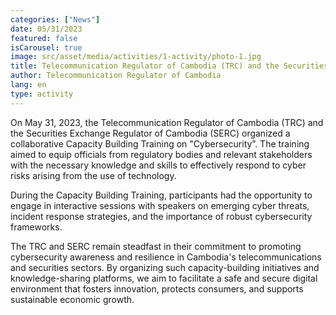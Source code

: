 ```yaml
---
categories: ["News"]
date: 05/31/2023
featured: false
isCarousel: true
image: src/asset/media/activities/1-activity/photo-1.jpg
title: Telecommunication Regulator of Cambodia (TRC) and the Securities Exchange Regulator of Cambodia (SERC) organized a collaborative Capacity Building Training on "Cybersecurity”
author: Telecommunication Regulator of Cambodia
lang: en
type: activity
---
```


On May 31, 2023, the Telecommunication Regulator of Cambodia (TRC)
and the Securities Exchange Regulator of Cambodia (SERC) organized a
collaborative Capacity Building Training on "Cybersecurity”. The training
aimed to equip officials from regulatory bodies and relevant stakeholders with the necessary knowledge and skills to effectively respond to cyber risks arising from the use of technology.

During the Capacity Building Training, participants had the opportunity to
engage in interactive sessions with speakers on emerging cyber threats,
incident response strategies, and the importance of robust cybersecurity
frameworks.

The TRC and SERC remain steadfast in their commitment to promoting
cybersecurity awareness and resilience in Cambodia's telecommunications
and securities sectors. By organizing such capacity-building initiatives and knowledge-sharing platforms, we aim to facilitate a safe and secure digital environment that fosters innovation, protects consumers, and supports sustainable economic growth.
